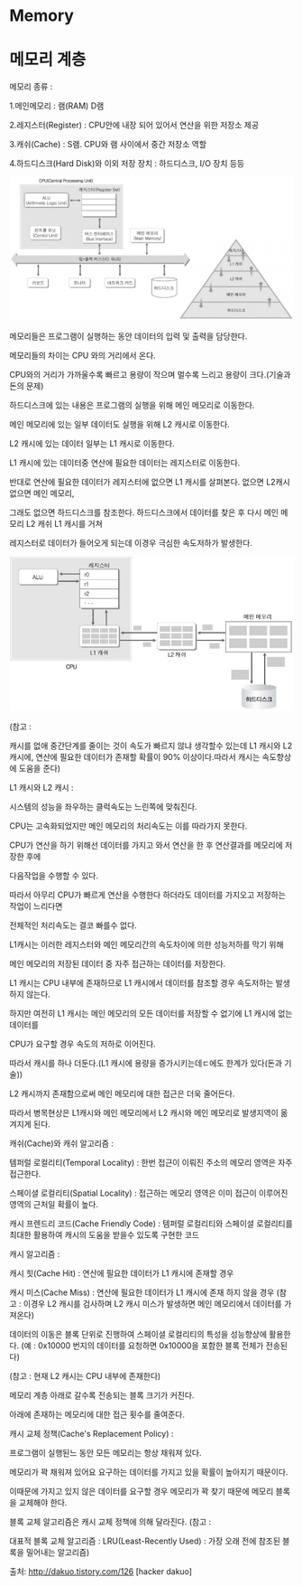 # Memory

# 메모리 계층

메모리 종류 :

1.메인메모리 : 램(RAM) D램

2.레지스터(Register) : CPU안에 내장 되어 있어서 연산을 위한 저장소 제공

3.캐쉬(Cache) : S램. CPU와 램 사이에서 중간 저장소 역할

4.하드디스크(Hard Disk)와 이외 저장 장치 : 하드디스크, I/O 장치 등등


![메모리 계층 구조](https://github.com/kichul1122/MySource/blob/master/Assets/Memory/Memory%20Hierarchy.jpg)


메모리들은 프로그램이 실행하는 동안 데이터의 입력 및 출력을 담당한다.

메모리들의 차이는 CPU 와의 거리에서 온다.

CPU와의 거리가 가까울수록 빠르고 용량이 작으며 멀수록 느리고 용량이 크다.(기술과 돈의 문제)

하드디스크에 있는 내용은 프로그램의 실행을 위해 메인 메모리로 이동한다.

메인 메모리에 있는 일부 데이터도 실행을 위해 L2 캐시로 이동한다.

L2 캐시에 있는 데이터 일부는 L1 캐시로 이동한다.

L1 캐시에 있는 데이터중 연산에 필요한 데이터는 레지스터로 이동한다.


반대로 연산에 필요한 데이터가 레지스터에 없으면 L1 캐시를 살펴본다. 없으면 L2캐시 없으면 메인 메모리,

그래도 없으면 하드디스크를 참조한다. 하드디스크에서 데이터를 찾은 후 다시 메인 메모리 L2 캐쉬 L1 캐시를 거쳐 

레지스터로 데이터가 들어오게 되는데 이경우 극심한 속도저하가 발생한다.

![메모리 관계](https://github.com/kichul1122/MySource/blob/master/Assets/Memory/Memory.jpg)

(참고 : 

캐시를 없애 중간단계를 줄이는 것이 속도가 빠르지 않냐 생각할수 있는데
L1 캐시와 L2 캐시에, 연산에 필요한 데이터가 존재할 확률이 90% 이상이다.따라서 캐시는 속도향상에 도움을 준다)



L1 캐시와 L2 캐시 :

시스템의 성능을 좌우하는 클럭속도는 느린쪽에 맞춰진다.

CPU는 고속화되었지만 메인 메모리의 처리속도는 이를 따라가지 못한다.

CPU가 연산을 하기 위해선 데이터를 가지고 와서 연산을 한 후 연산결과를 메모리에 저장한 후에

다음작업을 수행할 수 있다.

따라서 아무리 CPU가 빠르게 연산을 수행한다 하더라도 데이터를 가지오고 저장하는 작업이 느리다면

전체적인 처리속도는 결코 빠를수 없다.

L1캐시는 이러한 레지스터와 메인 메모리간의 속도차이에 의한 성능저하를 막기 위해

메인 메모리의 저장된 데이터 중 자주 접근하는 데이터를 저장한다.

L1 캐시는 CPU 내부에 존재하므로 L1 캐시에서 데이터를 참조할 경우 속도저하는 발생하지 않는다.

하지만 여전히 L1 캐시는 메인 메모리의 모든 데이터를 저장할 수 없기에 L1 캐시에 없는 데이터를 

CPU가 요구할 경우 속도의 저하로 이어진다.

따라서 캐시를 하나 더둔다.(L1 캐시에 용량을 증가시키는데ㄷ에도 한계가 있다(돈과 기술))

L2 캐시까지 존재함으로써 메인 메모리에 대한 접근은 더욱 줄어든다.

따라서 병목현상은 L1캐시와 메인 메모리에서 L2 캐시와 메인 메모리로 발생지역이 옮겨지게 된다.



캐쉬(Cache)와 캐쉬 알고리즘 :

템퍼럴 로컬리티(Temporal Locality) : 한번 접근이 이뤄진 주소의 메모리 영역은 자주 접근한다.

스페이셜 로컬리티(Spatial Locality) : 접근하는 메모리 영역은 이미 접근이 이루어진 영역의 근처일 확률이 높다.

캐시 프렌드리 코드(Cache Friendly Code) : 템퍼럴 로컬리티와 스페이셜 로컬리티를 최대한 활용하여 캐시의 도움을 받을수 있도록 구현한 코드



캐시 알고리즘 :


캐시 힛(Cache Hit) : 연산에 필요한 데이터가 L1 캐시에 존재할 경우


캐시 미스(Cache Miss) : 연산에 필요한 데이터가 L1 캐시에 존재 하지 않을 경우
(참고 : 이경우 L2 캐시를 검사하며 L2 캐시 미스가 발생하면 메인 메모리에서 데이터를 가져온다)


데이터의 이동은 블록 단위로 진행하여 스페이셜 로컬리티의 특성을 성능향상에 활용한다.
(예 : 0x10000 번지의 데이터를 요청하면 0x10000을 포함한 블록 전체가 전송된다)


(참고 : 현재 L2 캐시는 CPU 내부에 존재한다)

메모리 계층 아래로 갈수록 전송되는 블록 크기가 커진다.

아래에 존재하는 메모리에 대한 접근 횟수를 줄여준다.


캐시 교체 정책(Cache's Replacement Policy) : 

프로그램이 실행된느 동안 모든 메모리는 항상 채워져 있다.

메모리가 꽉 채워져 있어요 요구하는 데이터를 가지고 있을 확률이 높아지기 때문이다.

이때문에 가지고 있지 않은 데이터를 요구할 경우 메모리가 꽉 찾기 때문에 메모리 블록을 교체해야 한다.

블록 교체 알고리즘은 캐시 교체 정책에 의해 달라진다.
(참고 : 

대표적 블록 교체 알고리즘 : 
LRU(Least-Recently Used) : 가장 오래 전에 참조된 블록을 밀어내는 알고리즘)

출처: http://dakuo.tistory.com/126 [hacker dakuo]